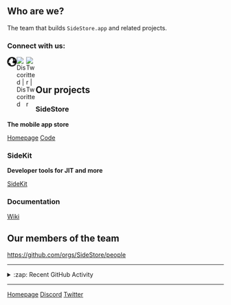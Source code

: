 <!-- 
Docs: How to use GitHub README and actions to auto-generate embedded content.
https://github.com/anuraghazra/github-readme-stats
https://www.youtube.com/watch?v=n6d4KHSKqGk
https://github.com/rahuldkjain/github-profile-readme-generator
 -->

## Who are we?

The team that builds `SideStore.app` and related projects.

### Connect with us:

<!--
[![Website](https://img.shields.io/website?label=sidestore.io&style=for-the-badge&url=https://sidestore.io)](https://sidestore.io)
[![Twitter Follow](https://img.shields.io/twitter/follow/sidestore_io?color=1DA1F2&logo=twitter&style=for-the-badge)](https://twitter.com/intent/follow?original_referer=https%3A%2F%2Fgithub.com%2Fsidestore&screen_name=sidestore)
[![GitHub Followers](https://img.shields.io/github/followers/sidestore?style=for-the-badge)]()
[![GitHub Sponsors](https://img.shields.io/github/sponsors/sidestore?style=for-the-badge
)]() 
-->

[<img align="left" alt="sidestore.io" width="22px" src="https://raw.githubusercontent.com/iconic/open-iconic/master/svg/globe.svg" />][website]
[<img align="left" alt="Discord | Discord" width="22px" src="https://cdn.jsdelivr.net/npm/simple-icons@v3/icons/discord.svg" />][discord]
[<img align="left" alt="Twitter | Twitter" width="22px" src="https://cdn.jsdelivr.net/npm/simple-icons@v3/icons/twitter.svg" />][twitter]

<br />
<br />

## Our projects

### SideStore

__The mobile app store__

[Homepage][website]
[Code][git.sidestore]

### SideKit

__Developer tools for JIT and more__

[SideKit][git.sidekit]

### Documentation

[Wiki][wiki]

## Our members of the team

https://github.com/orgs/SideStore/people

---

<details>
  <summary>:zap: Recent GitHub Activity</summary>

<!--START_SECTION:activity-->
1. 🗣 Commented on [#518](https://github.com/SideStore/SideStore/issues/518) in [SideStore/SideStore](https://github.com/SideStore/SideStore)
2. 🗣 Commented on [#520](https://github.com/SideStore/SideStore/issues/520) in [SideStore/SideStore](https://github.com/SideStore/SideStore)
3. 🗣 Commented on [#520](https://github.com/SideStore/SideStore/issues/520) in [SideStore/SideStore](https://github.com/SideStore/SideStore)
4. ❗️ Closed issue [#516](https://github.com/SideStore/SideStore/issues/516) in [SideStore/SideStore](https://github.com/SideStore/SideStore)
5. 🗣 Commented on [#516](https://github.com/SideStore/SideStore/issues/516) in [SideStore/SideStore](https://github.com/SideStore/SideStore)
6. ❗️ Closed issue [#519](https://github.com/SideStore/SideStore/issues/519) in [SideStore/SideStore](https://github.com/SideStore/SideStore)
7. 🗣 Commented on [#519](https://github.com/SideStore/SideStore/issues/519) in [SideStore/SideStore](https://github.com/SideStore/SideStore)
8. 🗣 Commented on [#243](https://github.com/SideStore/SideStore/issues/243) in [SideStore/SideStore](https://github.com/SideStore/SideStore)
9. 🗣 Commented on [#520](https://github.com/SideStore/SideStore/issues/520) in [SideStore/SideStore](https://github.com/SideStore/SideStore)
10. ❗️ Reopened issue [#520](https://github.com/SideStore/SideStore/issues/520) in [SideStore/SideStore](https://github.com/SideStore/SideStore)
11. ❗️ Closed issue [#520](https://github.com/SideStore/SideStore/issues/520) in [SideStore/SideStore](https://github.com/SideStore/SideStore)
12. ❗️ Opened issue [#520](https://github.com/SideStore/SideStore/issues/520) in [SideStore/SideStore](https://github.com/SideStore/SideStore)
13. 🗣 Commented on [#519](https://github.com/SideStore/SideStore/issues/519) in [SideStore/SideStore](https://github.com/SideStore/SideStore)
14. 🗣 Commented on [#519](https://github.com/SideStore/SideStore/issues/519) in [SideStore/SideStore](https://github.com/SideStore/SideStore)
15. 🗣 Commented on [#488](https://github.com/SideStore/SideStore/issues/488) in [SideStore/SideStore](https://github.com/SideStore/SideStore)
16. ❗️ Closed issue [#518](https://github.com/SideStore/SideStore/issues/518) in [SideStore/SideStore](https://github.com/SideStore/SideStore)
17. 🗣 Commented on [#518](https://github.com/SideStore/SideStore/issues/518) in [SideStore/SideStore](https://github.com/SideStore/SideStore)
18. ❗️ Opened issue [#519](https://github.com/SideStore/SideStore/issues/519) in [SideStore/SideStore](https://github.com/SideStore/SideStore)
19. ❗️ Opened issue [#518](https://github.com/SideStore/SideStore/issues/518) in [SideStore/SideStore](https://github.com/SideStore/SideStore)
20. 🗣 Commented on [#517](https://github.com/SideStore/SideStore/issues/517) in [SideStore/SideStore](https://github.com/SideStore/SideStore)
<!--END_SECTION:activity-->

</details>

---

[Homepage][patreon] [Discord][discord] [Twitter][twitter]

<!--
- [Patreon][patreon]
- [OpenCollective][opencollective]
- [YouTube][youtube]
-->

[website]: https://sidestore.io
[wiki]: https://wiki.sidestore.io
[twitter]: https://twitter.com/sidestore_io
[discord]: https://discord.gg/sidestore-949183273383395328
[youtube]: https://youtube.com/TODO
[patreon]: https://www.patreon.com/SideStore
[opencollective]: https://opencollective.com/TODO
[git.sidestore]: https://github.com/SideStore/SideStore/
[git.sidekit]: https://github.com/SideStore/SideKit

